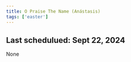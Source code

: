```yaml
---
title: O Praise The Name (Anástasis)
tags: ['easter']
---
```


## Last schedulued: Sept 22, 2024          

None

